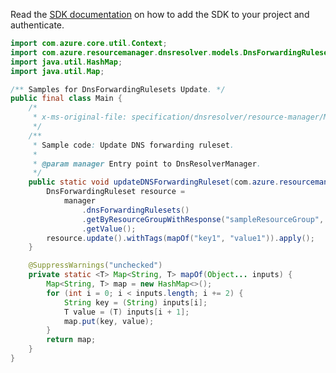 Read the [SDK documentation](https://github.com/Azure/azure-sdk-for-java/blob/azure-resourcemanager-dnsresolver_1.0.0-beta.1/sdk/dnsresolver/azure-resourcemanager-dnsresolver/README.md) on how to add the SDK to your project and authenticate.

```java
import com.azure.core.util.Context;
import com.azure.resourcemanager.dnsresolver.models.DnsForwardingRuleset;
import java.util.HashMap;
import java.util.Map;

/** Samples for DnsForwardingRulesets Update. */
public final class Main {
    /*
     * x-ms-original-file: specification/dnsresolver/resource-manager/Microsoft.Network/preview/2020-04-01-preview/examples/DnsForwardingRuleset_Patch.json
     */
    /**
     * Sample code: Update DNS forwarding ruleset.
     *
     * @param manager Entry point to DnsResolverManager.
     */
    public static void updateDNSForwardingRuleset(com.azure.resourcemanager.dnsresolver.DnsResolverManager manager) {
        DnsForwardingRuleset resource =
            manager
                .dnsForwardingRulesets()
                .getByResourceGroupWithResponse("sampleResourceGroup", "sampleDnsForwardingRuleset", Context.NONE)
                .getValue();
        resource.update().withTags(mapOf("key1", "value1")).apply();
    }

    @SuppressWarnings("unchecked")
    private static <T> Map<String, T> mapOf(Object... inputs) {
        Map<String, T> map = new HashMap<>();
        for (int i = 0; i < inputs.length; i += 2) {
            String key = (String) inputs[i];
            T value = (T) inputs[i + 1];
            map.put(key, value);
        }
        return map;
    }
}
```
